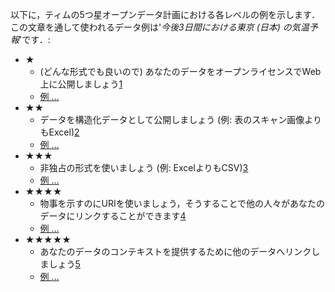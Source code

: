 以下に，ティムの5つ星オープンデータ計画における各レベルの例を示します．この文章を通して使われるデータ例は'*今後3日間における東京 (日本) の気温予報*'です．:

- &#x2605;
  - (どんな形式でも良いので) あなたのデータをオープンライセンスでWeb上に公開しましょう[1](#addendum1 "1つ星データのコストと利益を見ましょう")
  - [例 &hellip;](examples/gtd-1.pdf "1-star Galway temperature data")
- &#x2605;&#x2605;
  - データを構造化データとして公開しましょう (例: 表のスキャン画像よりもExcel)[2](#addendum2 "2つ星データのコストと利益を見ましょう")
  - [例 &hellip;](examples/gtd-2.xls "2-star Galway temperature data")
- &#x2605;&#x2605;&#x2605;
  - 非独占の形式を使いましょう (例: ExcelよりもCSV)[3](#addendum3 "3つ星データのコストと利益を見ましょう")
  - [例 &hellip;](examples/gtd-3.csv "3-star Galway temperature data")
- &#x2605;&#x2605;&#x2605;&#x2605;
  - 物事を示すのにURIを使いましょう，そうすることで他の人々があなたのデータにリンクすることができます[4](#addendum4 "4つ星データのコストと利益を見ましょう")
  - [例 &hellip;](examples/gtd-4/ "4-star Galway temperature data")
- &#x2605;&#x2605;&#x2605;&#x2605;&#x2605;
  - あなたのデータのコンテキストを提供するために他のデータへリンクしましょう[5](#addendum5 "5つ星データのコストと利益を見ましょう")
  - [例 &hellip;](examples/gtd-5/ "5-star Galway temperature data")
